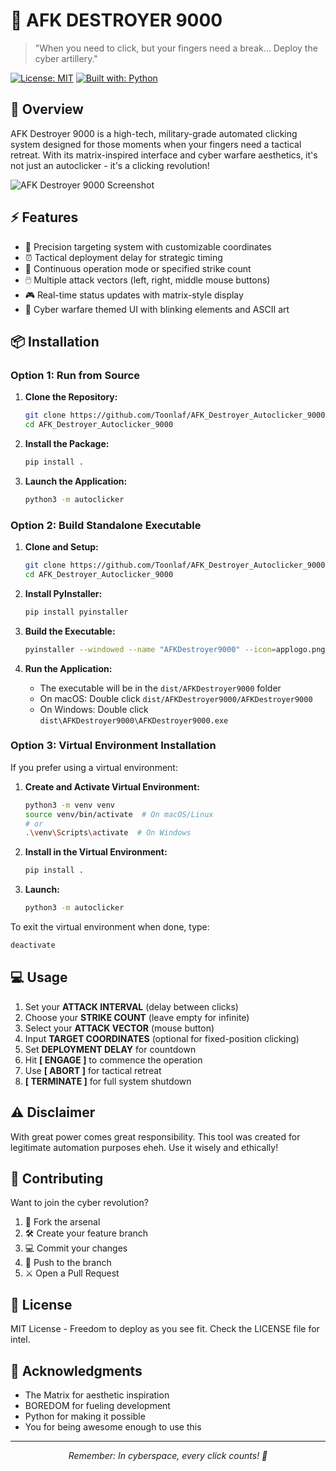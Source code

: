 # 🎯 AFK DESTROYER 9000

> "When you need to click, but your fingers need a break... Deploy the cyber artillery."

[![License: MIT](https://img.shields.io/badge/License-MIT-brightgreen.svg)](https://opensource.org/licenses/MIT)
[![Built with: Python](https://img.shields.io/badge/Built%20with-Python-1f425f.svg)](https://www.python.org/)

## 🚀 Overview

AFK Destroyer 9000 is a high-tech, military-grade automated clicking system designed for those moments when your fingers need a tactical retreat. With its matrix-inspired interface and cyber warfare aesthetics, it's not just an autoclicker - it's a clicking revolution!

![AFK Destroyer 9000 Screenshot](screenshot/screenshot.png)

## ⚡ Features

- 🎯 Precision targeting system with customizable coordinates
- ⏰ Tactical deployment delay for strategic timing
- 🔄 Continuous operation mode or specified strike count
- 🖱️ Multiple attack vectors (left, right, middle mouse buttons)
- 🎮 Real-time status updates with matrix-style display
- 🌟 Cyber warfare themed UI with blinking elements and ASCII art

## 📦 Installation

### Option 1: Run from Source

1. **Clone the Repository:**
   ```bash
   git clone https://github.com/Toonlaf/AFK_Destroyer_Autoclicker_9000.git
   cd AFK_Destroyer_Autoclicker_9000
   ```

2. **Install the Package:**
   ```bash
   pip install .
   ```

3. **Launch the Application:**
   ```bash
   python3 -m autoclicker
   ```

### Option 2: Build Standalone Executable

1. **Clone and Setup:**
   ```bash
   git clone https://github.com/Toonlaf/AFK_Destroyer_Autoclicker_9000.git
   cd AFK_Destroyer_Autoclicker_9000
   ```

2. **Install PyInstaller:**
   ```bash
   pip install pyinstaller
   ```

3. **Build the Executable:**
   ```bash
   pyinstaller --windowed --name "AFKDestroyer9000" --icon=applogo.png autoclicker/__main__.py
   ```

4. **Run the Application:**
   - The executable will be in the `dist/AFKDestroyer9000` folder
   - On macOS: Double click `dist/AFKDestroyer9000/AFKDestroyer9000`
   - On Windows: Double click `dist\AFKDestroyer9000\AFKDestroyer9000.exe`

### Option 3: Virtual Environment Installation

If you prefer using a virtual environment:

1. **Create and Activate Virtual Environment:**
   ```bash
   python3 -m venv venv
   source venv/bin/activate  # On macOS/Linux
   # or
   .\venv\Scripts\activate  # On Windows
   ```

2. **Install in the Virtual Environment:**
   ```bash
   pip install .
   ```

3. **Launch:**
   ```bash
   python3 -m autoclicker
   ```

To exit the virtual environment when done, type:
```bash
deactivate
```

## 💻 Usage

1. Set your **ATTACK INTERVAL** (delay between clicks)
2. Choose your **STRIKE COUNT** (leave empty for infinite)
3. Select your **ATTACK VECTOR** (mouse button)
4. Input **TARGET COORDINATES** (optional for fixed-position clicking)
5. Set **DEPLOYMENT DELAY** for countdown
6. Hit **[ ENGAGE ]** to commence the operation
7. Use **[ ABORT ]** for tactical retreat
8. **[ TERMINATE ]** for full system shutdown

## ⚠️ Disclaimer

With great power comes great responsibility. This tool was created for legitimate automation purposes eheh. Use it wisely and ethically!

## 🤝 Contributing

Want to join the cyber revolution?

1. 🔀 Fork the arsenal
2. 🛠️ Create your feature branch
3. 💻 Commit your changes
4. 🚀 Push to the branch
5. ⚔️ Open a Pull Request

## 📜 License

MIT License - Freedom to deploy as you see fit. Check the LICENSE file for intel.

## 🙏 Acknowledgments

- The Matrix for aesthetic inspiration
- BOREDOM for fueling development
- Python for making it possible
- You for being awesome enough to use this

---

<div align="center">
    <i>Remember: In cyberspace, every click counts! 🎯</i>
</div>
